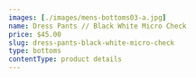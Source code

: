 ```yaml
---
images: [./images/mens-bottoms03-a.jpg]
name: Dress Pants // Black White Micro Check
price: $45.00
slug: dress-pants-black-white-micro-check
type: bottoms
contentType: product details
---
```

